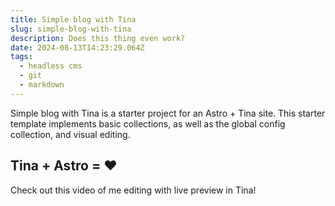 ```yaml
---
title: Simple blog with Tina
slug: simple-blog-with-tina
description: Does this thing even work?
date: 2024-08-13T14:23:29.064Z
tags:
  - headless cms
  - git
  - markdown
---
```


Simple blog with Tina is a starter project for an Astro + Tina site. This starter template implements basic collections, as well as the global config collection, and visual editing.

## Tina + Astro = ❤️

Check out this video of me editing with live preview in Tina!
